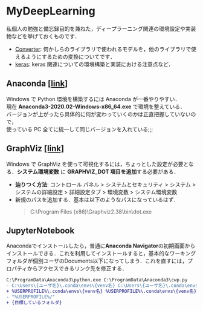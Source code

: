 # MyDeepLearning

私個人の勉強と備忘録目的を兼ねた，ディープラーニング関連の環境設定や実装物などを挙げておくものです．

- [Converter](./Converter/README.md): 何かしらのライブラリで使われるモデルを，他のライブラリで使えるようにするための変換についてです．  
- [keras](./Keras/README.md): keras 関連についての環境構築と実装における注意点など．  


## Anaconda [[link]](https://www.anaconda.com/distribution/)

Windows で Python 環境を構築するには Anaconda が一番やりやすい．  
現在 **Anaconda3-2020.02-Windows-x86_64.exe** で環境を整えている．  
バージョンが上がったら具体的に何が変わっていくのかは正直把握していないので，  
使っている PC 全てに統一して同じバージョンを入れている;;;


## GraphViz [[link]](https://graphviz.gitlab.io/_pages/Download/Download_windows.html)

Windows で GraphViz を使って可視化するには，ちょっとした設定が必要となる．**システム環境変数** に **GRAPHVIZ_DOT 項目を追加**する必要がある．
- **辿りつく方法**: コントロール パネル > システムとセキュリティ > システム > システムの詳細設定 > 詳細設定タブ > 環境変数 > システム環境変数  
- 新規のパスを追加する．基本は以下のようなパスになっているはず．  
    > C:\\Program Files (x86)\\Graphviz2.38\\bin\\dot.exe


## JupyterNotebook

Anacondaでインストールしたら，普通に**Anaconda Navigator**の初期画面からインストールできる．これを利用してインストールすると，基本的なワーキングフォルダが個別ユーザのDocuments以下になってしまう．これを直すには，プロパティからアクセスできるリンク先を修正する．  

```diff
C:\ProgramData\Anaconda3\python.exe C:\ProgramData\Anaconda3\cwp.py 
- C:\Users\{ユーザ名}\.conda\envs\{venv名} C:\Users\{ユーザ名}\.conda\envs\{venv名}\python.exe C:\Users\{ユーザ名}\.conda\envs\{venv名}\Scripts\jupyter-notebook-script.py
+ %USERPROFILE%\.conda\envs\{venv名} %USERPROFILE%\.conda\envs\{venv名}\python.exe %USERPROFILE%\.conda\envs\{venv名}\Scripts\jupyter-notebook-script.py
- "%USERPROFILE%/"
+ {目標しているフォルダ}
```
